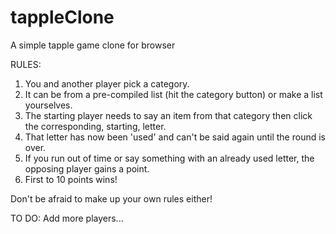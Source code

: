# tappleClone
A simple tapple game clone for browser


RULES:
1. You and another player pick a category.
2. It can be from a pre-compiled list (hit the category button) or make a list yourselves.
3. The starting player needs to say an item from that category then click the corresponding, starting, letter.
4. That letter has now been 'used' and can't be said again until the round is over.
5. If you run out of time or say something with an already used letter, the opposing player gains a point.
6. First to 10 points wins!

Don't be afraid to make up your own rules either!


TO DO: Add more players...
